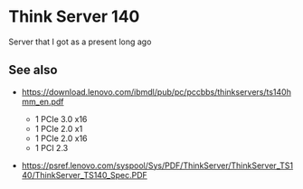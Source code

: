 # Think Server 140

Server that I got as a present long ago

## See also

- https://download.lenovo.com/ibmdl/pub/pc/pccbbs/thinkservers/ts140hmm_en.pdf

  - 1 PCIe 3.0 x16
  - 1 PCIe 2.0 x1
  - 1 PCIe 2.0 x16
  - 1 PCI 2.3

- https://psref.lenovo.com/syspool/Sys/PDF/ThinkServer/ThinkServer_TS140/ThinkServer_TS140_Spec.PDF
